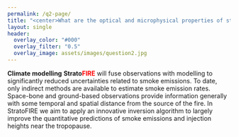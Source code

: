 ```yaml
---
permalink: /q2-page/
title: "<center>What are the optical and microphysical properties of stratospheric smoke?</center>"
layout: single
header:
  overlay_color: "#000"
  overlay_filter: "0.5"
  overlay_image: assets/images/question2.jpg
---
```


**Climate modelling**
**Strato**<span style="color:red">**FIRE**</span> will fuse observations with modelling to significantly reduced uncertainties related to smoke emissions. To date, only indirect methods are available to estimate smoke emission rates. Space-bone and ground-based observations provide information generally with some temporal and spatial distance from the source of the fire. In StratoFIRE we aim to apply an innovative inversion algorithm to largely improve the quantitative predictions of smoke emissions and injection heights near the tropopause.